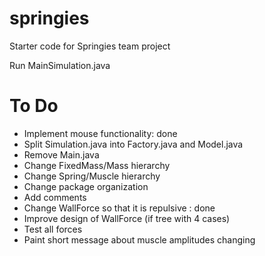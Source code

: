 springies
=========

Starter code for Springies team project

Run MainSimulation.java 

To Do
=====
* Implement mouse functionality: done
* Split Simulation.java into Factory.java and Model.java
* Remove Main.java
* Change FixedMass/Mass hierarchy
* Change Spring/Muscle hierarchy
* Change package organization
* Add comments
* Change WallForce so that it is repulsive : done
* Improve design of WallForce (if tree with 4 cases)
* Test all forces
* Paint short message about muscle amplitudes changing
